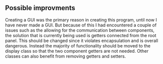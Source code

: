 ## Possible improvments 
Creating a GUI was the primary reason in creating this program, until now I have never made a GUI. But because of this I had encountered a couple of issues such as the allowing for the communication between components, the solution that is currently being used is getters connected from the root panel. This should be changed since it violates encapsulation and is overall dangerous. Instead the majority of functionality should be moved to the display class so that the two component getters are not needed. Other classes can also benefit from removing getters and setters.

